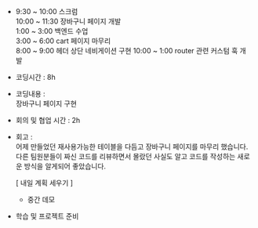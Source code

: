 - 9:30 ~ 10:00 스크럼 <br/>
  10:00 ~ 11:30 장바구니 페이지 개발 <br/>
  1:00 ~ 3:00 백엔드 수업 <br/>
  3:00 ~ 6:00 cart 페이지 마무리 <br/>
  8:00 ~ 9:00 헤더 상단 네비게이션 구현
  10:00 ~ 1:00 router 관련 커스텀 훅 개발
  <br/>
- 코딩시간 : 8h
- 코딩내용 :  
   장바구니 페이지 구현
- 회의 및 협업 시간 : 2h
- 회고 : <br/>
  어제 만들었던 재사용가능한 테이블을 다듬고 장바구니 페이지를 마무리 했습니다. 다른 팀원분들이 짜신 코드를 리뷰하면서 몰랐던 사실도 알고 코드를 작성하는 새로운 방식을 알게되어 좋았습니다.
  
  [ 내일 계획 세우기 ]
  - 중간 데모

- 학습 및 프로젝트 준비
